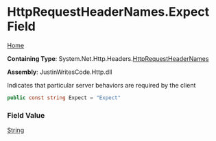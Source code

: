 # HttpRequestHeaderNames\.Expect Field

[Home](../../../../README.md)

**Containing Type**: System\.Net\.Http\.Headers\.[HttpRequestHeaderNames](../README.md)

**Assembly**: JustinWritesCode\.Http\.dll

  
Indicates that particular server behaviors are required by the client

```csharp
public const string Expect = "Expect"
```

### Field Value

[String](https://docs.microsoft.com/en-us/dotnet/api/system.string)

